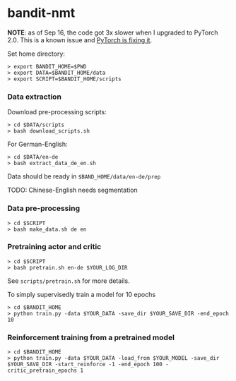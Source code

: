 # bandit-nmt

**NOTE**: as of Sep 16, the code got 3x slower when I upgraded to PyTorch 2.0. This is a known issue and [PyTorch is fixing it](https://github.com/pytorch/pytorch/issues/2518#issuecomment-327835296). 

Set home directory:

~~~~
> export BANDIT_HOME=$PWD
> export DATA=$BANDIT_HOME/data
> export SCRIPT=$BANDIT_HOME/scripts
~~~~

### Data extraction

Download pre-processing scripts:

~~~~
> cd $DATA/scripts
> bash download_scripts.sh
~~~~

For German-English:
~~~~
> cd $DATA/en-de
> bash extract_data_de_en.sh
~~~~

Data should be ready in `$BAND_HOME/data/en-de/prep`

TODO: Chinese-English needs segmentation


### Data pre-processing

~~~~
> cd $SCRIPT
> bash make_data.sh de en
~~~~

### Pretraining actor and critic

~~~~
> cd $SCRIPT
> bash pretrain.sh en-de $YOUR_LOG_DIR
~~~~

See `scripts/pretrain.sh` for more details.

To simply supervisedly train a model for 10 epochs

~~~~
> cd $BANDIT_HOME
> python train.py -data $YOUR_DATA -save_dir $YOUR_SAVE_DIR -end_epoch 10
~~~~

### Reinforcement training from a pretrained model

~~~~
> cd $BANDIT_HOME
> python train.py -data $YOUR_DATA -load_from $YOUR_MODEL -save_dir $YOUR_SAVE_DIR -start_reinforce -1 -end_epoch 100 -critic_pretrain_epochs 1
~~~~
